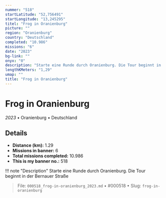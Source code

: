 ```yaml
---
nummer: "518"
startLatitude: "52,756491"
startLongitude: "13,245295"
titel: "Frog in Oranienburg"
picture: ""
region: "Oranienburg"
country: "Deutschland"
completed: "10.986"
missions: "6"
date: "2023"
bg-link: ""
onyx: "0"
description: "Starte eine Runde durch Oranienburg. Die Tour beginnt in der Bernauer Straße"
lengthKMeters: "1,29"
umap: ""
title: "Frog in Oranienburg"
---
```

# Frog in Oranienburg

*2023* • Oranienburg • Deutschland



## Details
- **Distance (km):** 1.29
- **Missions in banner:** 6
- **Total missions completed:** 10.986
- **This is my banner no.:** 518


!!! note "Description"
    Starte eine Runde durch Oranienburg. Die Tour beginnt in der Bernauer Straße




> File: `000518_frog-in-oranienburg_2023.md` • #000518 • Slug: `frog-in-oranienburg`
